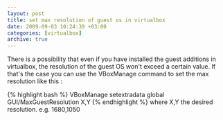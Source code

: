 ```yaml
---
layout: post
title: set max resolution of guest os in virtualbox
date: 2009-09-03 10:24:39 +03:00
categories: [virtualbox]
archive: true
---
```

There is a possibility that even if you have installed the guest additions in virtualbox, the resolution of the guest OS won't exceed a certain value.
If that's the case you can use the VBoxManage command to set the max resolution like this :

{% highlight bash %}
VBoxManage setextradata global GUI/MaxGuestResolution X,Y
{% endhighlight %}
where X,Y the desired resolution. e.g. 1680,1050
